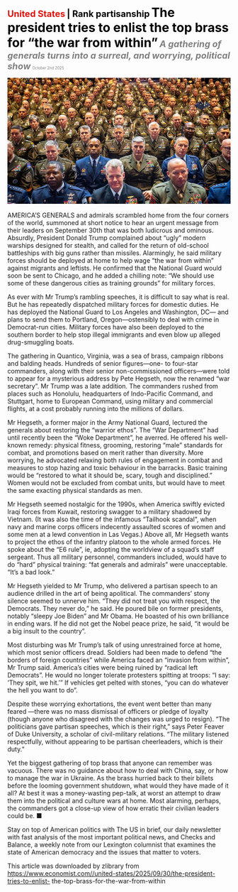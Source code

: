 <span style="color:#E3120B; font-size:14.9pt; font-weight:bold;">United States</span> <span style="color:#000000; font-size:14.9pt; font-weight:bold;">| Rank partisanship</span>
<span style="color:#000000; font-size:21.0pt; font-weight:bold;">The president tries to enlist the top brass for “the war from within”</span>
<span style="color:#808080; font-size:14.9pt; font-weight:bold; font-style:italic;">A gathering of generals turns into a surreal, and worrying, political show</span>
<span style="color:#808080; font-size:6.2pt;">October 2nd 2025</span>

![](../images/015_The_president_tries_to_enlist_the_top_brass_for_the_war_from/p0068_img01.jpeg)

AMERICA’S GENERALS and admirals scrambled home from the four corners of the world, summoned at short notice to hear an urgent message from their leaders on September 30th that was both ludicrous and ominous. Absurdly, President Donald Trump complained about “ugly” modern warships designed for stealth, and called for the return of old-school battleships with big guns rather than missiles. Alarmingly, he said military forces should be deployed at home to help wage “the war from within” against migrants and leftists. He confirmed that the National Guard would soon be sent to Chicago, and he added a chilling note: “We should use some of these dangerous cities as training grounds” for military forces.

As ever with Mr Trump’s rambling speeches, it is difficult to say what is real. But he has repeatedly dispatched military forces for domestic duties. He has deployed the National Guard to Los Angeles and Washington, DC— and plans to send them to Portland, Oregon—ostensibly to deal with crime in Democrat-run cities. Military forces have also been deployed to the southern border to help stop illegal immigrants and even blow up alleged drug-smuggling boats.

The gathering in Quantico, Virginia, was a sea of brass, campaign ribbons and balding heads. Hundreds of senior figures—one- to four-star commanders, along with their senior non-commissioned officers—were told to appear for a mysterious address by Pete Hegseth, now the renamed “war secretary”. Mr Trump was a late addition. The commanders rushed from places such as Honolulu, headquarters of Indo-Pacific Command, and Stuttgart, home to European Command, using military and commercial flights, at a cost probably running into the millions of dollars.

Mr Hegseth, a former major in the Army National Guard, lectured the generals about restoring the “warrior ethos”. The “War Department” had until recently been the “Woke Department”, he averred. He offered his well- known remedy: physical fitness, grooming, restoring “male” standards for combat, and promotions based on merit rather than diversity. More worrying, he advocated relaxing both rules of engagement in combat and measures to stop hazing and toxic behaviour in the barracks. Basic training would be “restored to what it should be, scary, tough and disciplined.” Women would not be excluded from combat units, but would have to meet the same exacting physical standards as men.

Mr Hegseth seemed nostalgic for the 1990s, when America swiftly evicted Iraqi forces from Kuwait, restoring swagger to a military shadowed by Vietnam. (It was also the time of the infamous “Tailhook scandal”, when navy and marine corps officers indecently assaulted scores of women and some men at a lewd convention in Las Vegas.) Above all, Mr Hegseth wants to project the ethos of the infantry platoon to the whole armed forces. He spoke about the “E6 rule”, ie, adopting the worldview of a squad’s staff sergeant. Thus all military personnel, commanders included, would have to do “hard” physical training: “fat generals and admirals” were unacceptable. “It’s a bad look.”

Mr Hegseth yielded to Mr Trump, who delivered a partisan speech to an audience drilled in the art of being apolitical. The commanders’ stony silence seemed to unnerve him. “They did not treat you with respect, the Democrats. They never do,” he said. He poured bile on former presidents, notably “sleepy Joe Biden” and Mr Obama. He boasted of his own brilliance in ending wars. If he did not get the Nobel peace prize, he said, “it would be a big insult to the country”.

Most disturbing was Mr Trump’s talk of using unrestrained force at home, which most senior officers dread. Soldiers had been made to defend “the borders of foreign countries” while America faced an “invasion from within”, Mr Trump said. America’s cities were being ruined by “radical left Democrats”. He would no longer tolerate protesters spitting at troops: “I say: ‘They spit, we hit.’” If vehicles get pelted with stones, “you can do whatever the hell you want to do”.

Despite these worrying exhortations, the event went better than many feared —there was no mass dismissal of officers or pledge of loyalty (though anyone who disagreed with the changes was urged to resign). “The politicians gave partisan speeches, which is their right,” says Peter Feaver of Duke University, a scholar of civil-military relations. “The military listened respectfully, without appearing to be partisan cheerleaders, which is their duty.”

Yet the biggest gathering of top brass that anyone can remember was vacuous. There was no guidance about how to deal with China, say, or how to manage the war in Ukraine. As the brass hurried back to their billets before the looming government shutdown, what would they have made of it all? At best it was a money-wasting pep-talk, at worst an attempt to draw them into the political and culture wars at home. Most alarming, perhaps, the commanders got a close-up view of how erratic their civilian leaders could be. ■

Stay on top of American politics with The US in brief, our daily newsletter with fast analysis of the most important political news, and Checks and Balance, a weekly note from our Lexington columnist that examines the state of American democracy and the issues that matter to voters.

This article was downloaded by zlibrary from https://www.economist.com//united-states/2025/09/30/the-president-tries-to-enlist- the-top-brass-for-the-war-from-within